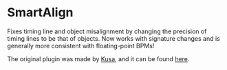 # SmartAlign

Fixes timing line and object misalignment by changing the precision of timing lines to be that of objects. Now works with signature changes and is generally more consistent with floating-point BPMs!

The original plugin was made by [Kusa](https://github.com/Illuminati-CRAZ), and it can be found [here](https://github.com/Illuminati-CRAZ/Align).

